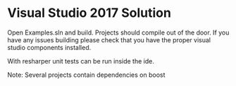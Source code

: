 # Visual Studio 2017 Solution

Open Examples.sln and build.  Projects should compile out of the door. 
If you have any issues building please check that you have the proper
visual studio components installed.  

With resharper unit tests can be run inside the ide. 

Note: Several projects contain dependencies on boost




